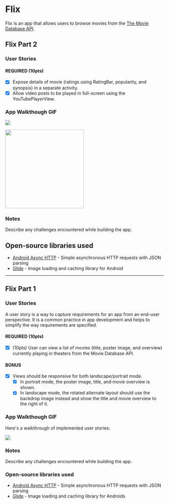 # Flix
Flix is an app that allows users to browse movies from the [The Movie Database API](http://docs.themoviedb.apiary.io/#).

## Flix Part 2

### User Stories

#### REQUIRED (10pts)

- [X] Expose details of movie (ratings using RatingBar, popularity, and synopsis) in a separate activity.
- [X] Allow video posts to be played in full-screen using the YouTubePlayerView.

### App Walkthough GIF

<img src='https://github.com/GioLomia/Flixter/blob/master/Flixster_2.gif' />

<img src="YOUR_GIF_URL_HERE" width=250><br>

### Notes

Describe any challenges encountered while building the app.

## Open-source libraries used
- [Android Async HTTP](https://github.com/codepath/CPAsyncHttpClient) - Simple asynchronous HTTP requests with JSON parsing
- [Glide](https://github.com/bumptech/glide) - Image loading and caching library for Android
---

## Flix Part 1

### User Stories
A user story is a way to capture requirements for an app from an end-user perspective. It is a common practice in app development and helps to simplify the way requirements are specified.
#### REQUIRED (10pts)
- [X] (10pts) User can view a list of movies (title, poster image, and overview) currently playing in theaters from the Movie Database API.

#### BONUS
- [X] Views should be responsive for both landscape/portrait mode.
   - [X] In portrait mode, the poster image, title, and movie overview is shown.
   - [X] In landscape mode, the rotated alternate layout should use the backdrop image instead and show the title and movie overview to the right of it.

### App Walkthough GIF
Here's a walkthrough of implemented user stories:

<img src='flixster.gif' />

### Notes
Describe any challenges encountered while building the app.

### Open-source libraries used

- [Android Async HTTP](https://github.com/codepath/CPAsyncHttpClient) - Simple asynchronous HTTP requests with JSON parsing
- [Glide](https://github.com/bumptech/glide) - Image loading and caching library for Androids
